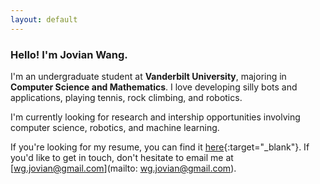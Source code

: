 ```yaml
---
layout: default
---
```


### Hello! I'm Jovian Wang.

I'm an undergraduate student at **Vanderbilt University**, majoring in **Computer Science and Mathematics**. I love developing silly bots and applications, playing tennis, rock climbing, and robotics. 

I'm currently looking for research and intership opportunities involving computer science, robotics, and machine learning.

If you're looking for my resume, you can find it [here](assets/JovianWang_Resume.pdf){:target="_blank"}. If you'd like to get in touch, don't hesitate to email me at [wg.jovian@gmail.com](mailto: wg.jovian@gmail.com).